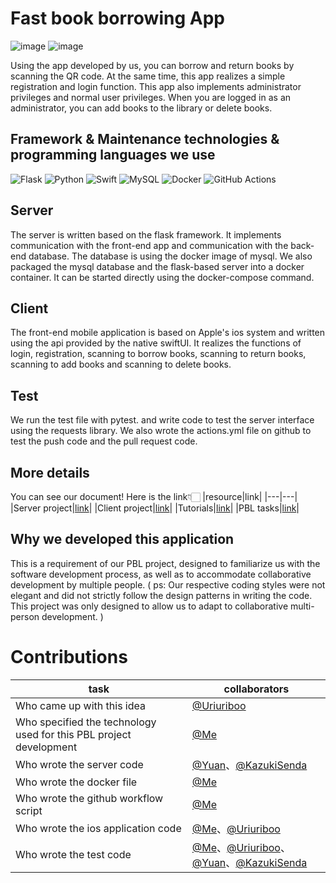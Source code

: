 # Fast book borrowing App
![image](https://img.shields.io/github/license/MGMCN/Team-GYUK)
![image](https://img.shields.io/github/actions/workflow/status/MGMCN/Team-GYUK/actions.yml?label=tests&logo=github)  

Using the app developed by us, you can borrow and return books by scanning the QR code. At the same time, this app realizes a simple registration and login function. This app also implements administrator privileges and normal user privileges. When you are logged in as an administrator, you can add books to the library or delete books.
## Framework & Maintenance technologies & programming languages we use
![Flask](https://img.shields.io/badge/flask-%23000.svg?style=for-the-badge&logo=flask&logoColor=white)
![Python](https://img.shields.io/badge/python-3670A0?style=for-the-badge&logo=python&logoColor=ffdd54)
![Swift](https://img.shields.io/badge/swift-F54A2A?style=for-the-badge&logo=swift&logoColor=white)
![MySQL](https://img.shields.io/badge/mysql-%2300f.svg?style=for-the-badge&logo=mysql&logoColor=white)
![Docker](https://img.shields.io/badge/docker-%230db7ed.svg?style=for-the-badge&logo=docker&logoColor=white)
![GitHub Actions](https://img.shields.io/badge/github%20actions-%232671E5.svg?style=for-the-badge&logo=githubactions&logoColor=white)
## Server
The server is written based on the flask framework. It implements communication with the front-end app and communication with the back-end database. The database is using the docker image of mysql. We also packaged the mysql database and the flask-based server into a docker container. It can be started directly using the docker-compose command.
## Client
The front-end mobile application is based on Apple's ios system and written using the api provided by the native swiftUI. It realizes the functions of login, registration, scanning to borrow books, scanning to return books, scanning to add books and scanning to delete books.
## Test
We run the test file with pytest. and write code to test the server interface using the requests library. We also wrote the actions.yml file on github to test the push code and the pull request code.
## More details
You can see our document! Here is the link👇🏻
|resource|link|
|---|---|
|Server project|[link](https://github.com/MGMCN/Team-GYUK/tree/main/Server)|
|Client project|[link](https://github.com/MGMCN/Team-GYUK/tree/main/Client)|
|Tutorials|[link](https://github.com/MGMCN/Team-GYUK/tree/main/Tutorials)|
|PBL tasks|[link](https://github.com/MGMCN/Team-GYUK/tree/main/Tasks)|
## Why we developed this application
This is a requirement of our PBL project, designed to familiarize us with the software development process, as well as to accommodate collaborative development by multiple people. ( ps: Our respective coding styles were not elegant and did not strictly follow the design patterns in writing the code. This project was only designed to allow us to adapt to collaborative multi-person development. )
# Contributions
|task|collaborators|
|---|---|
|Who came up with this idea|[@Uriuriboo](https://github.com/uriuriboo)|
|Who specified the technology used for this PBL project development|[@Me](https://github.com/MGMCN)|
|Who wrote the server code|[@Yuan](https://github.com/WEI44ZHEYUAN)、[@KazukiSenda](https://github.com/KazukiSenda)|
|Who wrote the docker file|[@Me](https://github.com/MGMCN)|
|Who wrote the github workflow script|[@Me](https://github.com/MGMCN)|
|Who wrote the ios application code|[@Me](https://github.com/MGMCN)、[@Uriuriboo](https://github.com/uriuriboo)|
|Who wrote the test code|[@Me](https://github.com/MGMCN)、[@Uriuriboo](https://github.com/uriuriboo)、[@Yuan](https://github.com/WEI44ZHEYUAN)、[@KazukiSenda](https://github.com/KazukiSenda)|
